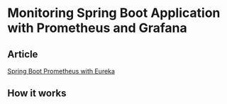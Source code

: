 # Monitoring Spring Boot Application with Prometheus and Grafana

## Article
[Spring Boot Prometheus with Eureka](https://github.com/JKaouech/spring-boot/wiki/Monitoring--with-Prometheus-and-Grafana)


## How it works
